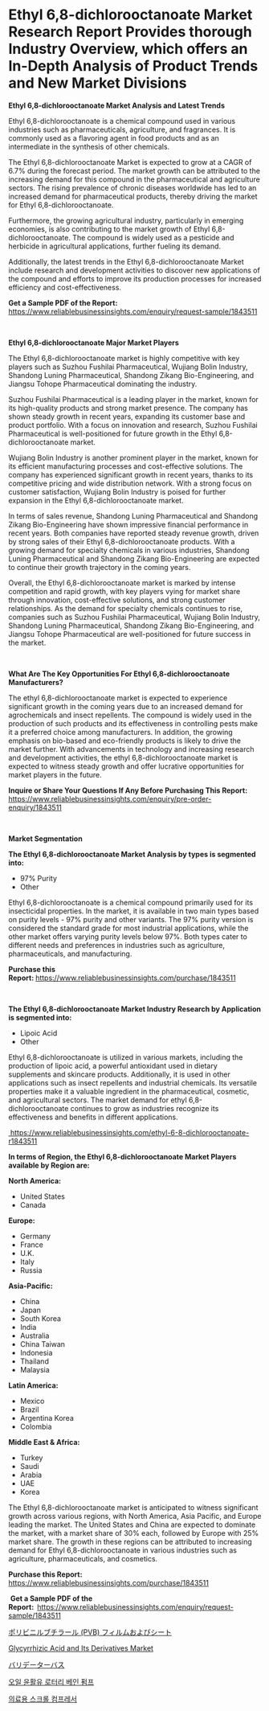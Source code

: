 <p><h1>Ethyl 6,8-dichlorooctanoate Market Research Report Provides thorough Industry Overview, which offers an In-Depth Analysis of Product Trends and New Market Divisions</h1></p><p><strong>Ethyl 6,8-dichlorooctanoate Market Analysis and Latest Trends</strong></p>
<p><p>Ethyl 6,8-dichlorooctanoate is a chemical compound used in various industries such as pharmaceuticals, agriculture, and fragrances. It is commonly used as a flavoring agent in food products and as an intermediate in the synthesis of other chemicals.</p><p>The Ethyl 6,8-dichlorooctanoate Market is expected to grow at a CAGR of 6.7% during the forecast period. The market growth can be attributed to the increasing demand for this compound in the pharmaceutical and agriculture sectors. The rising prevalence of chronic diseases worldwide has led to an increased demand for pharmaceutical products, thereby driving the market for Ethyl 6,8-dichlorooctanoate.</p><p>Furthermore, the growing agricultural industry, particularly in emerging economies, is also contributing to the market growth of Ethyl 6,8-dichlorooctanoate. The compound is widely used as a pesticide and herbicide in agricultural applications, further fueling its demand.</p><p>Additionally, the latest trends in the Ethyl 6,8-dichlorooctanoate Market include research and development activities to discover new applications of the compound and efforts to improve its production processes for increased efficiency and cost-effectiveness.</p></p>
<p><strong>Get a Sample PDF of the Report:&nbsp;</strong> <a href="https://www.reliablebusinessinsights.com/enquiry/request-sample/1843511">https://www.reliablebusinessinsights.com/enquiry/request-sample/1843511</a></p>
<p>&nbsp;</p>
<p><strong>Ethyl 6,8-dichlorooctanoate Major Market Players</strong></p>
<p><p>The Ethyl 6,8-dichlorooctanoate market is highly competitive with key players such as Suzhou Fushilai Pharmaceutical, Wujiang Bolin Industry, Shandong Luning Pharmaceutical, Shandong Zikang Bio-Engineering, and Jiangsu Tohope Pharmaceutical dominating the industry.</p><p>Suzhou Fushilai Pharmaceutical is a leading player in the market, known for its high-quality products and strong market presence. The company has shown steady growth in recent years, expanding its customer base and product portfolio. With a focus on innovation and research, Suzhou Fushilai Pharmaceutical is well-positioned for future growth in the Ethyl 6,8-dichlorooctanoate market.</p><p>Wujiang Bolin Industry is another prominent player in the market, known for its efficient manufacturing processes and cost-effective solutions. The company has experienced significant growth in recent years, thanks to its competitive pricing and wide distribution network. With a strong focus on customer satisfaction, Wujiang Bolin Industry is poised for further expansion in the Ethyl 6,8-dichlorooctanoate market.</p><p>In terms of sales revenue, Shandong Luning Pharmaceutical and Shandong Zikang Bio-Engineering have shown impressive financial performance in recent years. Both companies have reported steady revenue growth, driven by strong sales of their Ethyl 6,8-dichlorooctanoate products. With a growing demand for specialty chemicals in various industries, Shandong Luning Pharmaceutical and Shandong Zikang Bio-Engineering are expected to continue their growth trajectory in the coming years.</p><p>Overall, the Ethyl 6,8-dichlorooctanoate market is marked by intense competition and rapid growth, with key players vying for market share through innovation, cost-effective solutions, and strong customer relationships. As the demand for specialty chemicals continues to rise, companies such as Suzhou Fushilai Pharmaceutical, Wujiang Bolin Industry, Shandong Luning Pharmaceutical, Shandong Zikang Bio-Engineering, and Jiangsu Tohope Pharmaceutical are well-positioned for future success in the market.</p></p>
<p>&nbsp;</p>
<p><strong>What Are The Key Opportunities For Ethyl 6,8-dichlorooctanoate Manufacturers?</strong></p>
<p><p>The ethyl 6,8-dichlorooctanoate market is expected to experience significant growth in the coming years due to an increased demand for agrochemicals and insect repellents. The compound is widely used in the production of such products and its effectiveness in controlling pests make it a preferred choice among manufacturers. In addition, the growing emphasis on bio-based and eco-friendly products is likely to drive the market further. With advancements in technology and increasing research and development activities, the ethyl 6,8-dichlorooctanoate market is expected to witness steady growth and offer lucrative opportunities for market players in the future.</p></p>
<p><strong>Inquire or Share Your Questions If Any Before Purchasing This Report:</strong> <a href="https://www.reliablebusinessinsights.com/enquiry/pre-order-enquiry/1843511">https://www.reliablebusinessinsights.com/enquiry/pre-order-enquiry/1843511</a></p>
<p>&nbsp;</p>
<p><strong>Market Segmentation</strong></p>
<p><strong>The Ethyl 6,8-dichlorooctanoate Market Analysis by types is segmented into:</strong></p>
<p><ul><li>97% Purity</li><li>Other</li></ul></p>
<p><p>Ethyl 6,8-dichlorooctanoate is a chemical compound primarily used for its insecticidal properties. In the market, it is available in two main types based on purity levels - 97% purity and other variants. The 97% purity version is considered the standard grade for most industrial applications, while the other market offers varying purity levels below 97%. Both types cater to different needs and preferences in industries such as agriculture, pharmaceuticals, and manufacturing.</p></p>
<p><strong>Purchase this Report:&nbsp;</strong><a href="https://www.reliablebusinessinsights.com/purchase/1843511">https://www.reliablebusinessinsights.com/purchase/1843511</a></p>
<p>&nbsp;</p>
<p><strong>The Ethyl 6,8-dichlorooctanoate Market Industry Research by Application is segmented into:</strong></p>
<p><ul><li>Lipoic Acid</li><li>Other</li></ul></p>
<p><p>Ethyl 6,8-dichlorooctanoate is utilized in various markets, including the production of lipoic acid, a powerful antioxidant used in dietary supplements and skincare products. Additionally, it is used in other applications such as insect repellents and industrial chemicals. Its versatile properties make it a valuable ingredient in the pharmaceutical, cosmetic, and agricultural sectors. The market demand for ethyl 6,8-dichlorooctanoate continues to grow as industries recognize its effectiveness and benefits in different applications.</p></p>
<p><a href="https://www.reliablebusinessinsights.com/ethyl-6-8-dichlorooctanoate-r1843511">&nbsp;https://www.reliablebusinessinsights.com/ethyl-6-8-dichlorooctanoate-r1843511</a></p>
<p><strong>In terms of Region, the Ethyl 6,8-dichlorooctanoate Market Players available by Region are:</strong></p>
<p>
    <p> <strong> North America: </strong>
        <ul>
            <li>United States</li>
            <li>Canada</li>
        </ul>
        </p> 
    <p> <strong> Europe: </strong>
        <ul>
            <li>Germany</li>
            <li>France</li>
            <li>U.K.</li>
            <li>Italy</li>
            <li>Russia</li>
        </ul>
        </p> 
    <p> <strong> Asia-Pacific: </strong>
        <ul>
            <li>China</li>
            <li>Japan</li>
            <li>South Korea</li>
            <li>India</li>
            <li>Australia</li>
            <li>China Taiwan</li>
            <li>Indonesia</li>
            <li>Thailand</li>
            <li>Malaysia</li>
        </ul>
        </p> 
    <p> <strong> Latin America: </strong>
        <ul>
            <li>Mexico</li>
            <li>Brazil</li>
            <li>Argentina Korea</li>
            <li>Colombia</li>
        </ul>
        </p> 
    <p> <strong> Middle East & Africa: </strong>
        <ul>
            <li>Turkey</li>
            <li>Saudi</li>
            <li>Arabia</li>
            <li>UAE</li>
            <li>Korea</li>
        </ul>
    </p>
    </p>
<p><p>The Ethyl 6,8-dichlorooctanoate market is anticipated to witness significant growth across various regions, with North America, Asia Pacific, and Europe leading the market. The United States and China are expected to dominate the market, with a market share of 30% each, followed by Europe with 25% market share. The growth in these regions can be attributed to increasing demand for Ethyl 6,8-dichlorooctanoate in various industries such as agriculture, pharmaceuticals, and cosmetics.</p></p>
<p><strong>Purchase this Report: </strong><a href="https://www.reliablebusinessinsights.com/purchase/1843511">https://www.reliablebusinessinsights.com/purchase/1843511</a></p>
<p>&nbsp;<strong>Get a Sample PDF of the Report:&nbsp;&nbsp;</strong><a href="https://www.reliablebusinessinsights.com/enquiry/request-sample/1843511">https://www.reliablebusinessinsights.com/enquiry/request-sample/1843511</a></p>
<p><strong></strong></p>
<p><p><a href="https://github.com/LenoraKris2023/Market-Research-Report-List-1/blob/main/8471949138388.md">ポリビニルブチラール (PVB) フィルムおよびシート</a></p><p><a href="https://github.com/mabutironaldo/Market-Research-Report-List-5/blob/main/glycyrrhizic-acid-and-its-derivatives-market.md">Glycyrrhizic Acid and Its Derivatives Market</a></p><p><a href="https://github.com/Fatimaklein1/Market-Research-Report-List-1/blob/main/8403713138387.md">バリデーターバス</a></p><p><a href="https://github.com/FelipeGrrady654556/Market-Research-Report-List-2/blob/main/7582784144430.md">오일 윤활유 로터리 베인 펌프</a></p><p><a href="https://github.com/shade463/Market-Research-Report-List-1/blob/main/7747504144431.md">의료용 스크롤 컴프레서</a></p></p>